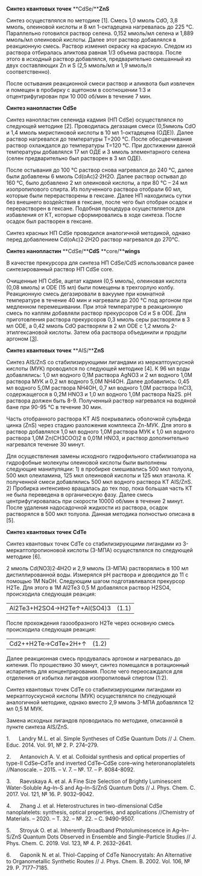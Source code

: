 **Синтез квантовых точек** **CdSe/****ZnS**

Синтез осуществлялся по методике [1]. Смесь 1,0 ммоль CdO, 3,8 ммоль, олеиновой кислоты и 8 мл 1-октадецена нагревалась до 225 °C. Параллельно готовился раствор селена. 0,152 ммоль/мл селена и 1,889 ммоль/мл олеиновой кислоты. Далее этот раствор добавлялся в реакционную смесь. Раствор изменил окраску на красную. Следом из раствора отбиралась аликтова равная 1/3 объема раствора. После этого в исходный раствор добавлялся, предварительно смешанный из двух составляющих Zn и S (2,5 ммоль/мл и 1,9 ммоль/л соответственно).

После остывания реакционной смеси раствор и аликвота был извлечен и помещен в пробирку с ацетоном в соотношении 1:3 и отцентрифугирован при 10 000 об/мин в течение 7 мин.

**Синтез нанопластин** **CdSe**

Синтез нанопластин селенида кадмия (НП CdSe) осуществлялся по следующей методике [2]. Проводилась дегазация смеси (0,5ммоль CdO и 1,4 ммоль миристиновой кислоты в 10 мл 1-октадецена (ОДЕ)). Далее раствор нагревался до температуры Т=200 °С. После обесцвечивания раствор охлаждался до температуры Т=120 °С. При достижении данной температуры добавлялся 17 мл ОДЕ и 3 ммоль элементарного селена (селен предварительно был растворен в 3 мл ОДЕ).

После остывания до 100 °С раствор снова нагревался до 240 °С, далее были добавлены 6 ммоль Cd(oAc)2·2H2O. Далее раствор остывал до 160 °С, было добавлено 2 мл олеиновой кислоты, а при 80 °С – 24 мл изопропилового спирта. Из полученного раствора отобрали 60 мл, которые были перерастворены в гексане. Далее НП находились сутки без внешнего воздействия в гексане, после чего был отобран осадок и перерастворен в гексане. Подобная процедура осуществляется для избавления от КТ, которые сформировались в ходе синтеза. После осадок был растворен в гексане.

Синтез красных НП CdSe проводился аналогичной методикой, однако перед добавлением Cd(oAc)2·2H2O раствор нагревался до 270°С.

**Синтез нанопластин** **CdSe/****CdS** **core/****wings**

В качестве прекурсора для синтеза НП CdSe/CdS использовался ранее синтезированный раствор НП CdSe core.

Очищенные НП CdSe, ацетат кадмия (0,5 ммоль), олеиновая кислота (0,08 ммоль) и ODE (15 мл) были помещены в трехгорлую колбу. Реакционную смесь дегазировали в вакууме при комнатной температуре в течение 40 мин и нагревали до 200 °C под аргоном при медленном перемешивании. При этой температуре в реакционную смесь по каплям добавляли раствор прекурсоров Cd и S в ODE. Для приготовления раствора прекурсоров 0,3 ммоль серы растворяли в 3 мл ODE, а 0,42 ммоль CdO растворяли в 2 мл ODE с 1,2 ммоль 2-этилгексановой кислоты. Затем оба раствора объединили и продули аргоном [[3](https://doi.org/10.1021/acs.chemmater.0c02593 "DOI URL")].

**Синтез квантовых точек** **AIS/****ZnS**

Синтез AIS/ZnS со стабилизирующими лигандами из меркаптоуксусной кислоты (МУК) проводился по следующей методике [4]. К 96 мл воды добавлялись: 1,0 мл водного 0,1М раствора AgNO3 и 2 мл водного 1,0М раствора MУК и 0,2 мл водного 5,0М NH4OH. Далее добавились: 0,45 мл водного 5,0М раствора NH4OH, 0,7 мл водного 1,0М раствора InCl3, содержащегося в 0,2М HNO3 и 1,0 мл водного 1,0М раствора Na2S. pH раствора должен быть 8-9. Полученный раствор нагревался на водяной бане при 90-95 °С в течение 30 мин.

Часть отобранного раствора КТ AIS покрывались оболочкой сульфида цинка (ZnS) через стадию разложения комплекса Zn-MУК. Для этого в раствор добавлялся 1,0 мл водного 1,0М раствора MУК к 1,0 мл водного раствора 1,0M Zn(CH3COO)2 в 0,01М HNO3, и раствор дополнительно нагревался течение 30 минут.

Для осуществления замены исходного гидрофильного стабилизатора на гидрофобные молекулы олеиновой кислоты были выполнены следующие манипуляции: 1) в пробирке смешивались 500 мкл толуола, 500 мкл олеиламина, 125 мкл олеиновой кислоты и 125 мкл этанола. К полученной смеси добавлялись 500 мкл водного раствора КТ AIS/ZnS. 2) Пробирка интенсивно вращалась до тех пор, пока большая часть КТ не была переведена в органическую фазу. Далее смесь центрифугировалась при скорости 10000 об/мин в течение 2 минут. После удаления надосадочной жидкости из раствора, осадок растворялся в 500 мкл толуола. Данная методика полностью описана в [5].

**Синтез квантовых точек** **CdTe**

Синтез квантовых точек CdTe со стабилизирующими лигандами из 3-меркаптопропионовой кислоты (3-МПА) осуществлялся по следующей методике [6].

2 ммоль Cd(NO3)2·4H2O и 2,9 ммоль (3-МПА) растворялись в 100 мл дистиллированной воды. Измерялся pH раствора и доводился до 11 с помощью 1М NaOH. Следующим шагом подготавливался прекурсор H2Te. Для этого в 1М Al2Te3 0,5 М добавлялся раствор H2SO4, происходила следующая реакция:

|   |   |
|---|---|
|Al2Te3+H2SO4→H2Te↑+Al(SO4)3|(1.1)|

После прохождения газообразного H2Te через основную смесь происходила следующая реакция:

|   |   |
|---|---|
|Cd2++H2Te→CdTe+2H+↑|(1.2)|

Далее реакционная смесь продувалась аргоном и нагревалась до кипения. По прошествию 30 минут, синтез помещался в ротационный испаритель для концентрирования. После чего переосаждался для отделения от избытка лигандов изопропиловый спиртом (1:2).

Синтез квантовых точек CdTe со стабилизирующими лигандами из меркаптоускусной кислоты (МУК) осуществлялся по следующей аналогичной методике, однако вместо 2,9 ммоль 3-МПА добавлялся 12 мл 0,5 М МУК.

Замена исходных лигандов проводилась по методике, описанной в пункте синтеза AIS/ZnS.

1.      Landry M.L. et al. Simple Syntheses of CdSe Quantum Dots // J. Chem. Educ. 2014. Vol. 91, № 2. P. 274–279.

2.      Antanovich A. V. et al. Colloidal synthesis and optical properties of type-II CdSe–CdTe and inverted CdTe–CdSe core–wing heteronanoplatelets //Nanoscale. – 2015. – V. 7. – №. 17. – P. 8084-8092.

3.      Raevskaya A. et al. A Fine Size Selection of Brightly Luminescent Water-Soluble Ag–In–S and Ag–In–S/ZnS Quantum Dots // J. Phys. Chem. C. 2017. Vol. 121, № 16. P. 9032–9042.

4.      Zhang J. et al. Heterostructures in two-dimensional CdSe nanoplatelets: synthesis, optical properties, and applications //Chemistry of Materials. – 2020. – Т. 32. – №. 22. – С. 9490-9507.

5.      Stroyuk O. et al. Inherently Broadband Photoluminescence in Ag–In–S/ZnS Quantum Dots Observed in Ensemble and Single-Particle Studies // J. Phys. Chem. C. 2019. Vol. 123, № 4. P. 2632–2641.

6.      Gaponik N. et al. Thiol-Capping of CdTe Nanocrystals: An Alternative to Organometallic Synthetic Routes // J. Phys. Chem. B. 2002. Vol. 106, № 29. P. 7177–7185.